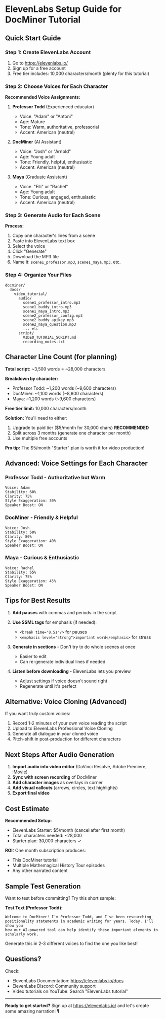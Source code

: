 # ElevenLabs Setup Guide for DocMiner Tutorial

## Quick Start Guide

### Step 1: Create ElevenLabs Account
1. Go to https://elevenlabs.io/
2. Sign up for a free account
3. Free tier includes: 10,000 characters/month (plenty for this tutorial)

### Step 2: Choose Voices for Each Character

**Recommended Voice Assignments:**

1. **Professor Todd** (Experienced educator)
   - Voice: "Adam" or "Antoni"
   - Age: Mature
   - Tone: Warm, authoritative, professorial
   - Accent: American (neutral)

2. **DocMiner** (AI Assistant)
   - Voice: "Josh" or "Arnold"  
   - Age: Young adult
   - Tone: Friendly, helpful, enthusiastic
   - Accent: American (neutral)

3. **Maya** (Graduate Assistant)
   - Voice: "Elli" or "Rachel"
   - Age: Young adult
   - Tone: Curious, engaged, enthusiastic
   - Accent: American (neutral)

### Step 3: Generate Audio for Each Scene

**Process:**
1. Copy one character's lines from a scene
2. Paste into ElevenLabs text box
3. Select the voice
4. Click "Generate"
5. Download the MP3 file
6. Name it: `scene1_professor.mp3`, `scene1_maya.mp3`, etc.

### Step 4: Organize Your Files

```
docminer/
  docs/
    video_tutorial/
      audio/
        scene1_professor_intro.mp3
        scene1_buddy_intro.mp3
        scene1_maya_intro.mp3
        scene2_professor_config.mp3
        scene2_buddy_apikey.mp3
        scene2_maya_question.mp3
        ... etc
      script/
        VIDEO_TUTORIAL_SCRIPT.md
        recording_notes.txt
```

## Character Line Count (for planning)

**Total script:** ~3,500 words = ~28,000 characters

**Breakdown by character:**
- Professor Todd: ~1,200 words (~9,600 characters)
- DocMiner: ~1,100 words (~8,800 characters)
- Maya: ~1,200 words (~9,600 characters)

**Free tier limit:** 10,000 characters/month

**Solution:** You'll need to either:
1. Upgrade to paid tier ($5/month for 30,000 chars) **RECOMMENDED**
2. Split across 3 months (generate one character per month)
3. Use multiple free accounts

**Pro tip:** The $5/month "Starter" plan is worth it for video production!

## Advanced: Voice Settings for Each Character

### Professor Todd - Authoritative but Warm
```
Voice: Adam
Stability: 60%
Clarity: 75%
Style Exaggeration: 30%
Speaker Boost: ON
```

### DocMiner - Friendly & Helpful
```
Voice: Josh
Stability: 50%
Clarity: 80%
Style Exaggeration: 40%
Speaker Boost: ON
```

### Maya - Curious & Enthusiastic
```
Voice: Rachel
Stability: 55%
Clarity: 75%
Style Exaggeration: 45%
Speaker Boost: ON
```

## Tips for Best Results

1. **Add pauses** with commas and periods in the script
2. **Use SSML tags** for emphasis (if needed):
   - `<break time="0.5s"/>` for pauses
   - `<emphasis level="strong">important word</emphasis>` for stress
   
3. **Generate in sections** - Don't try to do whole scenes at once
   - Easier to edit
   - Can re-generate individual lines if needed

4. **Listen before downloading** - ElevenLabs lets you preview
   - Adjust settings if voice doesn't sound right
   - Regenerate until it's perfect

## Alternative: Voice Cloning (Advanced)

If you want truly custom voices:
1. Record 1-2 minutes of your own voice reading the script
2. Upload to ElevenLabs Professional Voice Cloning
3. Generate all dialogue in your cloned voice
4. Pitch-shift in post-production for different characters

## Next Steps After Audio Generation

1. **Import audio into video editor** (DaVinci Resolve, Adobe Premiere, iMovie)
2. **Sync with screen recording** of DocMiner
3. **Add character images** as overlays in corner
4. **Add visual callouts** (arrows, circles, text highlights)
5. **Export final video**

## Cost Estimate

**Recommended Setup:**
- ElevenLabs Starter: $5/month (cancel after first month)
- Total characters needed: ~28,000
- Starter plan: 30,000 characters ✓

**ROI:** One month subscription produces:
- This DocMiner tutorial
- Multiple Mathemagical History Tour episodes
- Any other narrated content

## Sample Test Generation

Want to test before committing? Try this short sample:

**Test Text (Professor Todd):**
```
Welcome to DocMiner! I'm Professor Todd, and I've been researching 
positionality statements in academic writing for years. Today, I'll show you 
how our AI-powered tool can help identify these important elements in scholarly work.
```

Generate this in 2-3 different voices to find the one you like best!

## Questions?

Check:
- ElevenLabs Documentation: https://elevenlabs.io/docs
- ElevenLabs Discord: Community support
- Video tutorials on YouTube: Search "ElevenLabs tutorial"

---

**Ready to get started?** Sign up at https://elevenlabs.io/ and let's create some amazing narration! 🎙️
